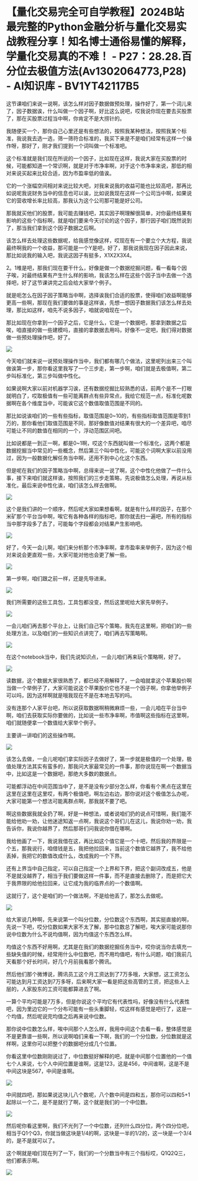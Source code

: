 # 【量化交易完全可自学教程】2024B站最完整的Python金融分析与量化交易实战教程分享！知名博士通俗易懂的解释，学量化交易真的不难！ - P27：28.28.百分位去极值方法(Av1302064773,P28) - AI知识库 - BV1YT42117B5

这节课咱们来说一说啊，该怎么样对因子数据做预处理，操作好了，第一个词儿来了，因子数据诶，什么叫做一个因子啊，好比这么说吧，哎我说你现在要去买股票了，那在买股票过程当中啊，你肯定不是大捞针的。

我随便买一个，那你自己心里还是有些想法的，按照我某种想法，按照我某个标准，我说我去选一选，筛一筛符合标准的，我买下来是不是咱们经常有这样一个操作呀，那好了，刚才我们提到一个词叫做一个标准吧。

这个标准就是我们现在所说的一个因子，比如现在这样，我说大家在买股票的时候，可能都知道一个常识啊，就是对于市净率啊，对于这个市净率来说，那低的相对来说买起来比较合适，因为市盈率低的值诶。

它的一个涨幅空间相对来说比较大吧，对我来说我的收益可能也比较高吧，那再比如说呢我说财务当中的信息也可以诶，比如说我现在这样一个公司当中啊，如果说它的营收增长率比较高，那我认为这个公司那可能是好公司。

那我就买他们的股票，我可能去赚钱吧，其实因子啊理解很简单，对你最终结果有影响的这些个指标啊，就是咱们要来今天讨论的这个因子，那行因子咱们既然说到了，那当我们拿到这个因子数据之后啊。

该怎么样去处理这些数据呢，给我感觉像这样，哎现在有一个要立个大方程，我说最终啊我的一个收益，那可能是一个Y是吧，好了，那我说我现在因子因此来说，那比如说我的输入吧，我说这因子有挺多，X1X2X3X4。

2。1堆是吧，那我们现在要干什么，好像是做一个数据挖掘问题，看一看每个因子唉，对最终结果有产生什么样的影响，我该怎么样在这些个因子当中去做一个选择吧，好了这节课讲完之后会给大家举个例子。

就是呃怎么在因子因子策略当中啊，选择诶我们合适的股票，使得咱们收益啊能够更高一些啊，那现在我们要做的事是这样诶，先想一想因子数据我们该怎么样去处理，那比如这样，咱先不说多因子，咱就说咱现在一个。

那比如现在你拿到一个因子之后，它是什么，它是一个数据吧，那拿到数据之后唉，咱直接的做一些建模吗，直接的拿数据去用吗，好像不一定吧，我们得对数据做一些预处理操作吧，好了。



![](img/7b8fa749d07675049f6e11123a5bdc8d_1.png)

今天咱们就来说一说预处理操作当中，我们都有哪几个做法，这里呢列出来三个叫做诶第一步，那你看这里我写了一个三步走，第一步啊，咱们就是去极值啊，第二步叫标准化，第三步叫做中性化。

如果说啊大家以前对机器学习诶，还有数据挖掘比较熟悉的话，前两个是不一打眼就明白了，哎取极值有一些可能离群点有些异常点，我给它规范一点，标准化呢数据啊在各个维度当中，可能诶它这个数值取值范围是不同的。

那比如说诶咱们的一些有些指标，取值范围是0~10的，有些指标取值范围是零到1万的，那你看他们取值范围是不同，那好像数值对结果有很大的一个差异吧，咱尽可能让不同的数值在相同的一个，浮动范围区间吧。

比如说都是一到正一啊，都是0~1啊，哎这个东西就叫做一个标准化，这两个都是数据挖掘当中常见的一些概念，然后第三个叫中性化，可能这个词啊大家以前没用过，因为一般数据化解任务当中啊，还用不到中心化这个东西。

但是呢在我们的因子策略当中啊，总得来说一说了啊，这个中性化他做了一件什么事，接下来咱们就这样诶，按照我们的三步走策略，先说极值怎么处理，再说从标准化，最后来说中性化诶，咱们该怎么样去做啊。



![](img/7b8fa749d07675049f6e11123a5bdc8d_3.png)

这个是我们讲的一个顺序，然后呢大家如果想看啊，就是有什么样的因子，在那个米矿那个平台当中啊，唉它有各种各样的指标吧，那你就去扫一遍吧，所有的指标当中那字段多了去了，可能每个字段都会对结果产生影响吧。



![](img/7b8fa749d07675049f6e11123a5bdc8d_5.png)

好了，今天一会儿啊，咱们来分析那个市净率啊，拿市盈率来举例子，因为这个相对来说会更直观一些，大家可能对他也会更了解一些。



![](img/7b8fa749d07675049f6e11123a5bdc8d_7.png)

第一步啊，咱们跟之前一样，还是先导进来。

![](img/7b8fa749d07675049f6e11123a5bdc8d_9.png)

我们所需要的这些工具包，工具包都没变，然后这里呢给大家先举例子。

![](img/7b8fa749d07675049f6e11123a5bdc8d_11.png)

一会儿咱们再去那个平台上，让我们自己写个策略，我先在这里啊，把咱们的一些处理方法，以及咱们的一些知识点讲完了，咱们再去写策略啊。



![](img/7b8fa749d07675049f6e11123a5bdc8d_13.png)

在这个notebook当中，我们先说知识点，一会儿咱们再来玩个策略啊，好了。

![](img/7b8fa749d07675049f6e11123a5bdc8d_15.png)

读数据，这个数据大家很熟悉了，都已经不用解释了，一会咱就拿这个苹果股价啊当做一个举例子了，大家可能说这个苹果股价它也不是一个因子啊，你拿他举例子可以吗，因为这样啊就是哦我现在不是在本地去写的吗。

没有连那个人家平台吧，所以说获取数据啊稍微麻烦一些，一会儿咱在平台当中啊，咱们去获取实际你要做的，比如说一些市净率啊，市值啊这些指标在这里啊，咱们就随便拿一个数值给大家举个例子。

主要讲一讲咱们的这些操作啊。

![](img/7b8fa749d07675049f6e11123a5bdc8d_17.png)

该怎么去做，一会儿呢咱们拿实际因子去做好了，第一步就是极值的一个处理，极值处理方法其实有蛮多的，那我问大家最常见的一件事，那你说现在啊一个数据当中，比如这是一个数据吧，那绝大多数的数据点。

可能都浮动在中间范围当中了，是不是没有少部分怎么样，你看有个黑点在这里在这里在这里在这里哎，有两个极值吧，啊左边右边，那你说对这个极值怎么办呢，大家可能第一个想法可能离群点啊，那我就不要了吧。

啊这些数据我就全扔了啊，好是一种想法，或者说咱们扔的说点可惜啊，我们能不能给他劝一劝，让他迷途知返一点啊，我说这个哥们儿在这儿，我说你劝一劝，我告诉你，我说你越界了，然后那哥们问我说你借在哪啊。

我给他画了一下，我说我借在这，再比如这个值它是一个十吧，然后我的界限是一个五，那我说行，咱借钱是五，我把他拉回来，当前这个数值它越界了，我不给他丢掉，我把它的数值改成什么，改成我的一个下界。

还有上界当中自己指定，可以自己指定一个上界和下界，把这个副词改成五，他是不是就没越界了，相当于我们要做这样一件事，而不是直接去删除了，而是把它大于我界限的给他拉回来，让它成为我的临界点的一个数值啊。

这就行了，这个是咱们的一个做法啊，不是给他丢了，那怎么去做呢。

![](img/7b8fa749d07675049f6e11123a5bdc8d_19.png)

给大家说几种啊，先来说第一个叫分位数，分位数这个东西啊，其实挺直接的啊，先说一下吧，哎分位数如果大家不太了解，那中位数总了解吧，唉大家可能说那你说中位数为什么不说均值啊，因为均值这个东西怎么样。

均值这个东西不好用啊，尤其是在我们的数据挖掘任务当中，哎你说当你去填充一些缺失值的时候，经常用什么中位数吧，而不用均值吧，有什么问题，咱们我前几天看那个好长时间，好几个月前我看那个腾讯。

然后他们那个微博说，腾讯员工这个月工资达到了7万多哦，大家想，这工资怎么可能达到月工资达到7万多呀，后来啊大家一看是把这些高管的工资，把这些人上层的，人家股东的工资可能都算进去了啊。

一算个平均可能是7万多，但是你说这个平均它有代表性吗，好像没有什么代表性吧，因为里边它的一个分布可能有一些头重脚轻，哎这样有感觉是吧行了，这是一个均值，然后呢说完均值之后再来说中位数。

那你说中位数怎么样，唉中间那个人怎么样，我用中间这个去看一看，整体感觉是不是更靠谱一些啊，所以说啊咱们来看一下啊，我们的一个分位数，分位数就是这样啊，这里你可以把整个的数据吧分成几个位置。

你看这里中位数刚刚说过了，中位数挺好解释的吧，就是中间那个位置他的一个值七个人来说，七个人中间位置是谁啊，这是123，这是456，中间谁啊，这是不是中间这块是567，中间是谁啊。



![](img/7b8fa749d07675049f6e11123a5bdc8d_21.png)

中间就四吧，那如果说这块儿八个数呢，八个数中间是四和五，那你可以四和5+1起除以一个二，是不是就行了啊，这个就是我们的一个中位数。



![](img/7b8fa749d07675049f6e11123a5bdc8d_23.png)

然后呢你看这里啊，我们不光列了一个中位数，还列什么四分位，两个四分位吧，相当于Q1个Q3，你就当做这块是1/4的啊，这块是一半的1/2的，这一块是一个3/4的，是不是就可以了。

这个啊就是咱们现在列了一下，我们的一个分数当中有三个指标哎，Q1Q2Q三，他们都表示啊。

![](img/7b8fa749d07675049f6e11123a5bdc8d_25.png)